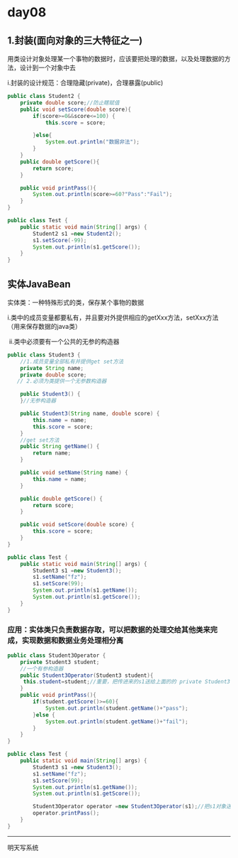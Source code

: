 # day08

## 1.封装(面向对象的三大特征之一)

用类设计对象处理某一个事物的数据时，应该要把处理的数据，以及处理数据的方法，设计到一个对象中去

i.封装的设计规范：合理隐藏(private)，合理暴露(public)

```java
public class Student2 {
    private double score;//防止瞎赋值
    public void setScore(double score){
        if(score>=0&&score<=100) {
            this.score = score;

        }else{
            System.out.println("数据非法");
        }
    }
    public double getScore(){
        return score;
    }

    public void printPass(){
        System.out.println(score>=60?"Pass":"Fail");
    }
}
```

```java
public class Test {
    public static void main(String[] args) {
        Student2 s1 =new Student2();
        s1.setScore(-99);
        System.out.println(s1.getScore());
    }
}
```

## 实体JavaBean

实体类：一种特殊形式的类，保存某个事物的数据

​	i.类中的成员变量都要私有，并且要对外提供相应的getXxx方法，setXxx方法（用来保存数据的java类）

​	ii.类中必须要有一个公共的无参的构造器

```java
public class Student3 {
    //1.成员变量全部私有并提供get set方法
    private String name;
    private double score;
   // 2.必须为类提供一个无参数构造器

    public Student3() {
    }//无参构造器

    public Student3(String name, double score) {
        this.name = name;
        this.score = score;
    }
	//get set方法
    public String getName() {
        return name;
    }

    public void setName(String name) {
        this.name = name;
    }

    public double getScore() {
        return score;
    }

    public void setScore(double score) {
        this.score = score;
    }
}
```

```java
public class Test {
    public static void main(String[] args) {
        Student3 s1 =new Student3();
        s1.setName("fz");
        s1.setScore(99);
        System.out.println(s1.getName());
        System.out.println(s1.getScore());
    }
}
```

### 应用：实体类只负责数据存取，可以把数据的处理交给其他类来完成，实现数据和数据业务处理相分离

```java
public class Student3Operator {
    private Student3 student;
    //一个有参构造器
    public Student3Operator(Student3 student){
     this.student=student;//重要，把传进来的s1送给上面的的 private Student3 student
    }
    public void printPass(){
        if(student.getScore()>=60){
            System.out.println(student.getName()+"pass");
        }else {
            System.out.println(student.getName()+"fail");
        }
    }
}
```

```java
public class Test {
    public static void main(String[] args) {
        Student3 s1 =new Student3();
        s1.setName("fz");
        s1.setScore(99);
        System.out.println(s1.getName());
        System.out.println(s1.getScore());

        Student3Operator operator =new Student3Operator(s1);//把s1对象送给操作类
        operator.printPass();
    }
}
```

-----------------------------------------------------------------------------------



明天写系统